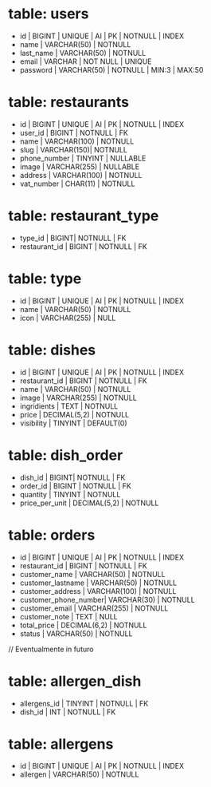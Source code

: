 # table: users

-   id | BIGINT | UNIQUE | AI | PK | NOTNULL | INDEX
-   name | VARCHAR(50) | NOTNULL
-   last_name | VARCHAR(50) | NOTNULL
-   email | VARCHAR | NOT NULL | UNIQUE
-   password | VARCHAR(50) | NOTNULL | MIN:3 | MAX:50

# table: restaurants

-   id | BIGINT | UNIQUE | AI | PK | NOTNULL | INDEX
-   user_id | BIGINT | NOTNULL | FK
-   name | VARCHAR(100) | NOTNULL
-   slug | VARCHAR(150)| NOTNULL
-   phone_number | TINYINT | NULLABLE
-   image | VARCHAR(255) | NULLABLE
-   address | VARCHAR(100) | NOTNULL
-   vat_number | CHAR(11) | NOTNULL

# table: restaurant_type

-   type_id | BIGINT| NOTNULL | FK
-   restaurant_id | BIGINT | NOTNULL | FK

# table: type

-   id | BIGINT | UNIQUE | AI | PK | NOTNULL | INDEX
-   name | VARCHAR(50) | NOTNULL
-   icon | VARCHAR(255) | NULL

# table: dishes

-   id | BIGINT | UNIQUE | AI | PK | NOTNULL | INDEX
-   restaurant_id | BIGINT | NOTNULL | FK
-   name | VARCHAR(50) | NOTNULL
-   image | VARCHAR(255) | NOTNULL
-   ingridients | TEXT | NOTNULL
-   price | DECIMAL(5,2) | NOTNULL
-   visibility | TINYINT | DEFAULT(0)

# table: dish_order

-   dish_id | BIGINT| NOTNULL | FK
-   order_id | BIGINT | NOTNULL | FK
-   quantity | TINYINT | NOTNULL
-   price_per_unit | DECIMAL(5,2) | NOTNULL

# table: orders

-   id | BIGINT | UNIQUE | AI | PK | NOTNULL | INDEX
-   restaurant_id | BIGINT | NOTNULL | FK
-   customer_name | VARCHAR(50) | NOTNULL
-   customer_lastname | VARCHAR(50) | NOTNULL
-   customer_address | VARCHAR(100) | NOTNULL
-   customer_phone_number| VARCHAR(30) | NOTNULL
-   customer_email | VARCHAR(255) | NOTNULL
-   customer_note | TEXT | NULL
-   total_price | DECIMAL(6,2) | NOTNULL
-   status | VARCHAR(50) | NOTNULL

// Eventualmente in futuro

# table: allergen_dish

-   allergens_id | TINYINT | NOTNULL | FK
-   dish_id | INT | NOTNULL | FK

# table: allergens

-   id | BIGINT | UNIQUE | AI | PK | NOTNULL | INDEX
-   allergen | VARCHAR(50) | NOTNULL
